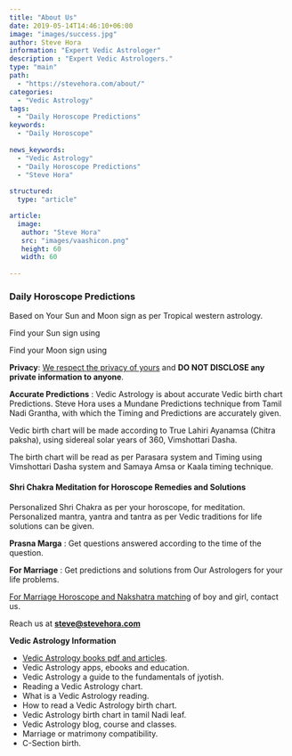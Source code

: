 ```yaml
---
title: "About Us"
date: 2019-05-14T14:46:10+06:00
image: "images/success.jpg"
author: Steve Hora
information: "Expert Vedic Astrologer"
description : "Expert Vedic Astrologers."
type: "main"
path:
  - "https://stevehora.com/about/"
categories: 
  - "Vedic Astrology"
tags:
  - "Daily Horoscope Predictions"
keywords:
  - "Daily Horoscope"
  
news_keywords:
  - "Vedic Astrology"
  - "Daily Horoscope Predictions"
  - "Steve Hora"
  
structured:
  type: "article"

article:
  image:
   author: "Steve Hora"
   src: "images/vaashicon.png"
   height: 60
   width: 60
  
---
```


### Daily Horoscope Predictions

Based on Your Sun and Moon sign as per Tropical western astrology.

Find your Sun sign using

Find your Moon sign using

**Privacy**: [We respect the privacy of yours](/articles/privacy/) and **DO NOT DISCLOSE any private information to anyone**.

**Accurate Predictions** : Vedic Astrology is about accurate Vedic birth chart Predictions. Steve Hora uses a Mundane Predictions technique from Tamil Nadi Grantha, with which the Timing and Predictions are accurately given.

Vedic birth chart will be made according to True Lahiri Ayanamsa (Chitra paksha), using sidereal solar years of 360, Vimshottari Dasha.

The birth chart will be read as per Parasara system and Timing using Vimshottari Dasha system and Samaya Amsa or Kaala timing technique.

#### Shri Chakra Meditation for Horoscope Remedies and Solutions
Personalized Shri Chakra as per your horoscope, for meditation. Personalized mantra, yantra and tantra as per Vedic traditions for life solutions can be given.

**Prasna Marga** : Get questions answered according to the time of the question.

**For Marriage** : Get predictions and solutions from Our Astrologers for your life problems.

[For Marriage Horoscope and Nakshatra matching](/articles/marriage-compatibility/) of boy and girl, contact us.

Reach us at  **steve@stevehora.com**

**Vedic Astrology Information**

* [Vedic Astrology books pdf and articles](/articles/vedic-astrology-books/).
* Vedic Astrology apps, ebooks and education.
* Vedic Astrology a guide to the fundamentals of jyotish.
* Reading a Vedic Astrology chart.
* What is a Vedic Astrology reading.
* How to read a Vedic Astrology birth chart.
* Vedic Astrology birth chart in tamil Nadi leaf.
* Vedic Astrology blog, course and classes.
* Marriage or matrimony compatibility.
* C-Section birth.